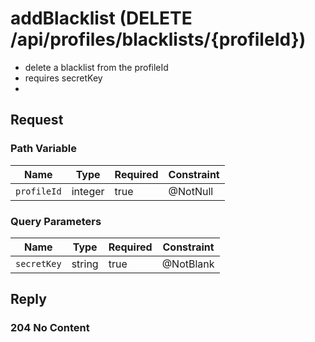 # addBlacklist (DELETE /api/profiles/blacklists/{profileId})

- delete a blacklist from the profileId
- requires secretKey
- 
## Request

### Path Variable

| Name        | Type    | Required | Constraint |
|-------------|---------|----------|------------|
| `profileId` | integer | true     | @NotNull   |


### Query Parameters
| Name        | Type    | Required | Constraint |
|-------------|---------|----------|------------|
| `secretKey` | string  | true     | @NotBlank  |

## Reply

### 204 No Content
